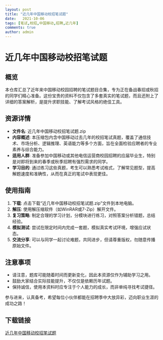 ```yaml
---
layout: post
title: "近几年中国移动校招笔试题"
date:   2021-10-06
tags: [笔试,校招,中国移动,招聘,近几年]
comments: true
author: admin
---
```

# 近几年中国移动校招笔试题

## 概览

本仓库汇总了近年来中国移动校园招聘的笔试题目合集，专为正在备战春招或秋招的同学们精心准备。这份宝贵的资料不仅包含了多套真实的笔试题，而且还附上了详细的答案解析，是提升求职技能、了解考试风格的绝佳工具。

## 资源详情

- **文件名**: 近几年中国移动校招笔试题.zip
- **内容概述**: 本压缩包内含中国移动过去几年的校招笔试真题，覆盖了通信技术、市场分析、逻辑推理、英语能力等多个方面，旨在全面检验应聘者的专业素养与综合能力。
- **适用人群**: 准备参加中国移动或其他电信运营商校园招聘的应届毕业生，特别是对即将到来的春季或秋季招聘有强烈需求的同学。
- **学习目的**: 通过练习这些真题，考生可以熟悉考试格式，了解常见题型，提高解题速度和准确性，从而在真正的笔试中表现更佳。

## 使用指南

1. **下载**: 点击下载“近几年中国移动校招笔试题.zip”文件到本地电脑。
2. **解压**: 使用解压缩软件（如WinRAR或7-Zip）解开文件。
3. **复习策略**: 制定合理的学习计划，分模块进行练习，对照答案分析错题，总结经验。
4. **模拟测试**: 尝试在限定时间内完成一套题，模拟真实考试环境，增强应试状态。
5. **交流分享**: 可以与同学一起讨论难题，共同进步，但请尊重版权，勿随意传播原始文件。

## 注意事项

- 请注意，题库可能随着时间而更新变化，因此本资源仅作为辅助学习之用。
- 鼓励大家结合实际技能提升，不仅仅是依赖历年试题。
- 保持诚信，使用本资料时应专注于个人能力的成长，而非单纯寻找考试捷径。

参与进来，认真备考，希望每位小伙伴都能在招聘季中大放异彩，迈向职业生涯的成功之路！

## 下载链接

[近几年中国移动校招笔试题](https://pan.quark.cn/s/a1d1e8724bfd)